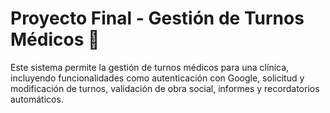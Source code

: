 # Proyecto Final - Gestión de Turnos Médicos 🏥

Este sistema permite la gestión de turnos médicos para una clínica, incluyendo funcionalidades como autenticación con Google, solicitud y modificación de turnos, validación de obra social, informes y recordatorios automáticos.

